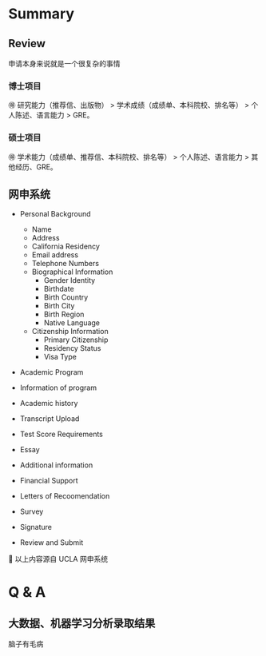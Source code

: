 # Summary

## Review ##
申请本身来说就是一个很复杂的事情

### 博士项目 ###
:ideograph_advantage: 研究能力（推荐信、出版物） > 学术成绩（成绩单、本科院校、排名等） > 个人陈述、语言能力 > GRE。

### 硕士项目 ###
:ideograph_advantage: 学术能力（成绩单、推荐信、本科院校、排名等） > 个人陈述、语言能力 > 其他经历、GRE。

## 网申系统 ##
- Personal Background
  - Name
  - Address
  - California Residency
  - Email address
  - Telephone Numbers 
  - Biographical Information
    - Gender Identity
    - Birthdate
    - Birth Country
    - Birth City	
    - Birth Region
    - Native Language   
  - Citizenship Information
    - Primary Citizenship
    - Residency Status
    - Visa Type
- Academic Program

- Information of program
- Academic history
- Transcript Upload
- Test Score Requirements
- Essay
- Additional information
- Financial Support
- Letters of Recoomendation
- Survey
- Signature
- Review and Submit

:100: 以上内容源自 UCLA 网申系统
# Q & A #

## 大数据、机器学习分析录取结果 ##
脑子有毛病
